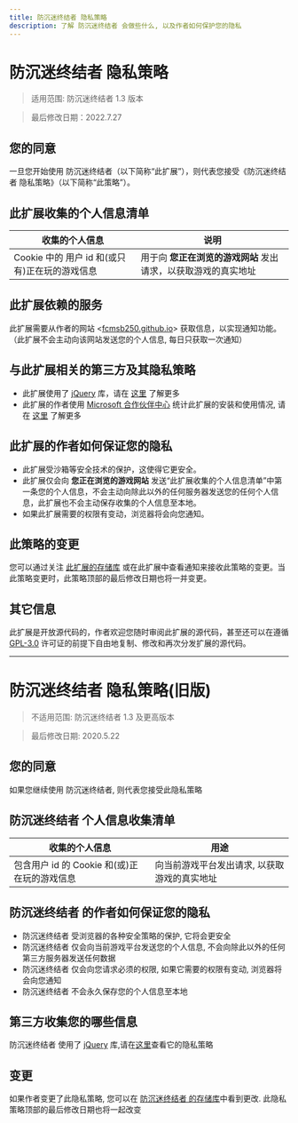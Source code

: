 ```yaml
---
title: 防沉迷终结者 隐私策略
description: 了解 防沉迷终结者 会做些什么, 以及作者如何保护您的隐私
---
```


<!-- 备忘: popup.js 有一行要改 -->

# 防沉迷终结者 隐私策略

> 适用范围: 防沉迷终结者 1.3 版本

> 最后修改日期：2022.7.27

## 您的同意

一旦您开始使用 防沉迷终结者（以下简称“此扩展”），则代表您接受《防沉迷终结者 隐私策略》（以下简称“此策略”）。

## 此扩展收集的个人信息清单

| 收集的个人信息                                 | 说明                                                           |
| ---------------------------------------------- | -------------------------------------------------------------- |
| Cookie 中的 用户 id 和(或只有)正在玩的游戏信息 | 用于向 **您正在浏览的游戏网站** 发出请求，以获取游戏的真实地址 |

## 此扩展依赖的服务

此扩展需要从作者的网站 \<[fcmsb250.github.io](https://fcmsb250.github.io)\> 获取信息，以实现通知功能。（此扩展不会主动向该网站发送您的个人信息, 每日只获取一次通知）

## 与此扩展相关的第三方及其隐私策略

-   此扩展使用了 [jQuery](https://jquery.com) 库，请在 [这里](https://privacy-policy.openjsf.org/) 了解更多
-   此扩展的作者使用 [Microsoft 合作伙伴中心](https://partner.microsoft.com/) 统计此扩展的安装和使用情况, 请在 [这里](https://privacy.microsoft.com/zh-cn/privacystatement) 了解更多

## 此扩展的作者如何保证您的隐私

-   此扩展受沙箱等安全技术的保护，这使得它更安全。
-   此扩展仅会向 **您正在浏览的游戏网站** 发送“此扩展收集的个人信息清单”中第一条您的个人信息，不会主动向除此以外的任何服务器发送您的任何个人信息，此扩展也不会主动保存收集的个人信息至本地。
-   如果此扩展需要的权限有变动，浏览器将会向您通知。

## 此策略的变更

您可以通过关注 [此扩展的存储库](https://github.com/dsy4567/Anti-addiction-terminator) 或在此扩展中查看通知来接收此策略的变更。当此策略变更时，此策略顶部的最后修改日期也将一并变更。

## 其它信息

此扩展是开放源代码的，作者欢迎您随时审阅此扩展的源代码，甚至还可以在遵循 [GPL-3.0](https://www.gnu.org/licenses/gpl-3.0.html) 许可证的前提下自由地复制、修改和再次分发扩展的源代码。

---

# 防沉迷终结者 隐私策略(旧版)

> 不适用范围: 防沉迷终结者 1.3 及更高版本

> 最后修改日期: 2020.5.22

## 您的同意

如果您继续使用 防沉迷终结者, 则代表您接受此隐私策略

## 防沉迷终结者 个人信息收集清单

| 收集的个人信息                               | 用途                                         |
| -------------------------------------------- | -------------------------------------------- |
| 包含用户 id 的 Cookie 和(或)正在玩的游戏信息 | 向当前游戏平台发出请求, 以获取游戏的真实地址 |

## 防沉迷终结者 的作者如何保证您的隐私

-   防沉迷终结者 受浏览器的各种安全策略的保护, 它将会更安全
-   防沉迷终结者 仅会向当前游戏平台发送您的个人信息, 不会向除此以外的任何第三方服务器发送任何数据
-   防沉迷终结者 仅会向您请求必须的权限, 如果它需要的权限有变动, 浏览器将会向您通知
-   防沉迷终结者 不会永久保存您的个人信息至本地

## 第三方收集您的哪些信息

防沉迷终结者 使用了 [jQuery](https://jquery.com) 库,请在[这里](https://privacy-policy.openjsf.org/)查看它的隐私策略

## 变更

如果作者变更了此隐私策略, 您可以在 [防沉迷终结者 的存储库](https://github.com/dsy4567/Anti-addiction-terminator)中看到更改. 此隐私策略顶部的最后修改日期也将一起改变
